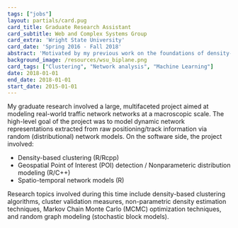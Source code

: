 ```yaml
---
tags: ["jobs"]
layout: partials/card.pug
card_title: Graduate Research Assistant
card_subtitle: Web and Complex Systems Group
card_extra: 'Wright State University'
card_date: 'Spring 2016 - Fall 2018'
abstract: 'Motivated by my previous work on the foundations of density-based clustering, I focused on implementing and extending the Mapper algorithm, a popular and very general method which has been used successfully for data analysis.'
background_image: /resources/wsu_biplane.png
card_tags: ["Clustering", "Network analysis", "Machine Learning"]
date: 2018-01-01
end_date: 2018-01-01
start_date: 2015-01-01
---
```




My graduate research involved a large, multifaceted project aimed at
modeling real-world traffic network networks at a macroscopic scale. The
high-level goal of the project was to model dynamic network
representations extracted from raw positioning/track information via
random (distributional) network models. On the software side, the
project involved:

- Density-based clustering (R/Rcpp)
- Geospatial Point of Interest (POI) detection / Nonparameteric
  distribution modeling (R/C++)
- Spatio-temporal network models (R)

Research topics involved during this time include density-based
clustering algorithms, cluster validation measures, non-parametric
density estimation techniques, Markov Chain Monte Carlo (MCMC)
optimization techniques, and random graph modeling (stochastic block
models).
